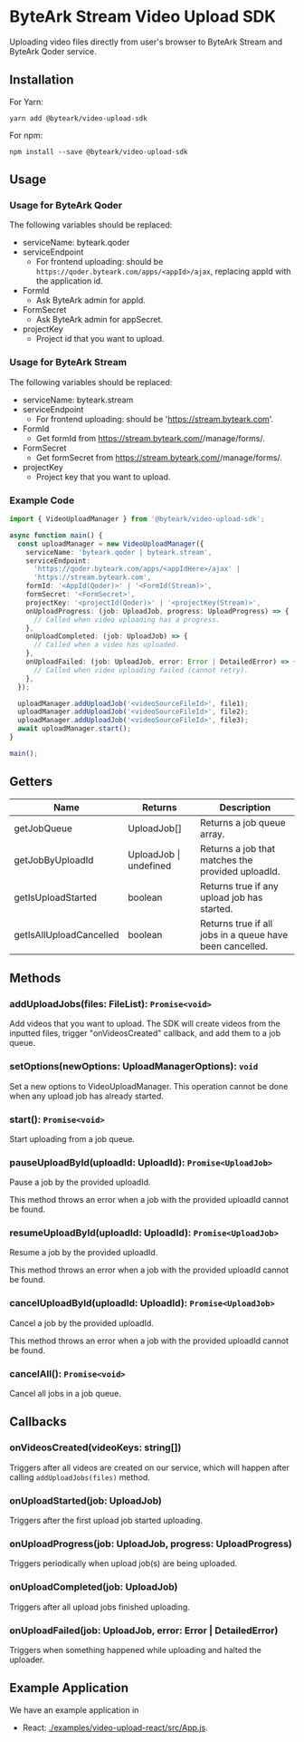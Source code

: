 # ByteArk Stream Video Upload SDK

Uploading video files directly from user's browser to ByteArk Stream
and ByteArk Qoder service.

## Installation

For Yarn:

```
yarn add @byteark/video-upload-sdk
```

For npm:

```
npm install --save @byteark/video-upload-sdk
```

## Usage

### Usage for ByteArk Qoder

The following variables should be replaced:

- serviceName: byteark.qoder
- serviceEndpoint
  - For frontend uploading: should be `https://qoder.byteark.com/apps/<appId>/ajax`,
    replacing appId with the application id.
- FormId
  - Ask ByteArk admin for appId.
- FormSecret
  - Ask ByteArk admin for appSecret.
- projectKey
  - Project id that you want to upload.

### Usage for ByteArk Stream

The following variables should be replaced:

- serviceName: byteark.stream
- serviceEndpoint
  - For frontend uploading: should be 'https://stream.byteark.com'.
- FormId
  - Get formId from https://stream.byteark.com/<namespace>/manage/forms/<formId>.
- FormSecret
  - Get formSecret from https://stream.byteark.com/<namespace>/manage/forms/<formId>.
- projectKey
  - Project key that you want to upload.

### Example Code

```ts
import { VideoUploadManager } from '@byteark/video-upload-sdk';

async function main() {
  const uploadManager = new VideoUploadManager({
    serviceName: 'byteark.qoder | byteark.stream',
    serviceEndpoint:
      'https://qoder.byteark.com/apps/<appIdHere>/ajax' |
      'https://stream.byteark.com',
    formId: '<AppId(Qoder)>' | '<FormId(Stream)>',
    formSecret: '<FormSecret>',
    projectKey: '<projectId(Qoder)>' | '<projectKey(Stream)>',
    onUploadProgress: (job: UploadJob, progress: UploadProgress) => {
      // Called when video uploading has a progress.
    },
    onUploadCompleted: (job: UploadJob) => {
      // Called when a video has uploaded.
    },
    onUploadFailed: (job: UploadJob, error: Error | DetailedError) => {
      // Called when video uploading failed (cannot retry).
    },
  });

  uploadManager.addUploadJob('<videoSourceFileId>', file1);
  uploadManager.addUploadJob('<videoSourceFileId>', file2);
  uploadManager.addUploadJob('<videoSourceFileId>', file3);
  await uploadManager.start();
}

main();
```

## Getters

| Name                    | Returns                | Description                                              |
| ----------------------- | ---------------------- | -------------------------------------------------------- |
| getJobQueue             | UploadJob[]            | Returns a job queue array.                               |
| getJobByUploadId        | UploadJob \| undefined | Returns a job that matches the provided uploadId.        |
| getIsUploadStarted      | boolean                | Returns true if any upload job has started.              |
| getIsAllUploadCancelled | boolean                | Returns true if all jobs in a queue have been cancelled. |

## Methods

### addUploadJobs(files: FileList): `Promise<void>`

Add videos that you want to upload. The SDK will create videos from the inputted files, trigger "onVideosCreated" callback, and add them to a job queue.

### setOptions(newOptions: UploadManagerOptions): `void`

Set a new options to VideoUploadManager. This operation cannot be done when any upload job has already started.

### start(): `Promise<void>`

Start uploading from a job queue.

### pauseUploadById(uploadId: UploadId): `Promise<UploadJob>`

Pause a job by the provided uploadId.

This method throws an error when a job with the provided uploadId cannot be found.

### resumeUploadById(uploadId: UploadId): `Promise<UploadJob>`

Resume a job by the provided uploadId.

This method throws an error when a job with the provided uploadId cannot be found.

### cancelUploadById(uploadId: UploadId): `Promise<UploadJob>`

Cancel a job by the provided uploadId.

This method throws an error when a job with the provided uploadId cannot be found.

### cancelAll(): `Promise<void>`

Cancel all jobs in a job queue.

## Callbacks

### onVideosCreated(videoKeys: string[])

Triggers after all videos are created on our service, which will happen after calling `addUploadJobs(files)` method.

### onUploadStarted(job: UploadJob)

Triggers after the first upload job started uploading.

### onUploadProgress(job: UploadJob, progress: UploadProgress)

Triggers periodically when upload job(s) are being uploaded.

### onUploadCompleted(job: UploadJob)

Triggers after all upload jobs finished uploading.

### onUploadFailed(job: UploadJob, error: Error | DetailedError)

Triggers when something happened while uploading and halted the uploader.

## Example Application

We have an example application in

- React: [./examples/video-upload-react/src/App.js](/examples/video-upload-react).
